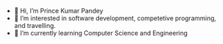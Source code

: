- 👋 Hi, I’m Prince Kumar Pandey
- 👀 I’m interested in software development, competetive programming, and travelling.
- 🌱 I’m currently learning Computer Science and Engineering

<!-- - 📫 How to reach me ... -->

<!---
theprincepandey/theprincepandey is a ✨ special ✨ repository because its `README.md` (this file) appears on your GitHub profile.
You can click the Preview link to take a look at your changes.
--->
